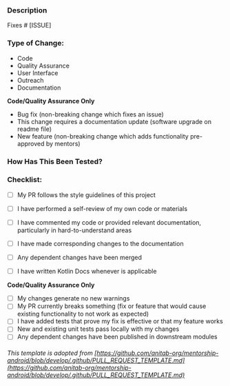 ### Description
<!--- Include a summary of the change and relevant motivation/context. List any dependencies that are required for this change. --->

Fixes # [ISSUE]

### Type of Change:
<!--- **Delete irrelevant options.** --->

- Code
- Quality Assurance
- User Interface
- Outreach
- Documentation

**Code/Quality Assurance Only**
- Bug fix (non-breaking change which fixes an issue)
- This change requires a documentation update (software upgrade on readme file)
- New feature (non-breaking change which adds functionality pre-approved by mentors)



### How Has This Been Tested?
<!-- Describe the tests you ran to verify your changes. Provide instructions or GIFs so we can reproduce. List any relevant details for your test. -->


### Checklist:
<!--- **Delete irrelevant options.** --->

- [ ] My PR follows the style guidelines of this project
- [ ] I have performed a self-review of my own code or materials
- [ ] I have commented my code or provided relevant documentation, particularly in hard-to-understand areas
- [ ] I have made corresponding changes to the documentation
- [ ] Any dependent changes have been merged
- [ ] I have written Kotlin Docs whenever is applicable


**Code/Quality Assurance Only**
- [ ] My changes generate no new warnings
- [ ] My PR currently breaks something (fix or feature that would cause existing functionality to not work as expected)
- [ ] I have added tests that prove my fix is effective or that my feature works
- [ ] New and existing unit tests pass locally with my changes
- [ ] Any dependent changes have been published in downstream modules

###### This template is adopted from [https://github.com/anitab-org/mentorship-android/blob/develop/.github/PULL_REQUEST_TEMPLATE.md](https://github.com/anitab-org/mentorship-android/blob/develop/.github/PULL_REQUEST_TEMPLATE.md)